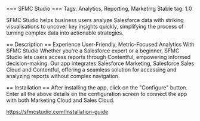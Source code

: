 === SFMC Studio === Tags: Analytics, Reporting, Marketing Stable tag: 1.0

SFMC Studio helps business users analyze Salesforce data with striking visualisations to uncover key insights quickly, simplifying the process of turning complex data into actionable strategies.

== Description == Experience User-Friendly, Metric-Focused Analytics With SFMC Studio Whether you\'re a Salesforce expert or a beginner, SFMC Studio lets users access reports through Contentful, empowering informed decision-making. Our app integrates Salesforce Marketing, Salesforce Sales Cloud and Contentful, offering a seamless solution for accessing and analyzing reports without complex navigation.

== Installation == After installing the app, click on the \"Configure\" button. Enter all the above details on the configuration screen to connect the app with both Marketing Cloud and Sales Cloud.

https://sfmcstudio.com/installation-guide
